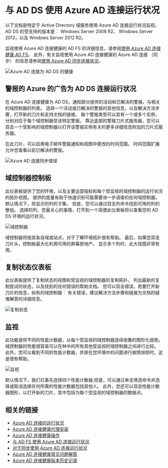 
<properties
    pageTitle="使用 Azure AD 连接运行状况与 AD DS |Microsoft Azure"
    description="这是将讨论如何监视 AD DS Azure AD 连接健康页。"
    services="active-directory"
    documentationCenter=""
    authors="arluca"
    manager="samueld"
    editor="curtand"/>

<tags
    ms.service="active-directory"
    ms.workload="identity"
    ms.tgt_pltfrm="na"
    ms.devlang="na"
    ms.topic="get-started-article"
    ms.date="10/18/2016"
    ms.author="arluca"/>

# <a name="using-azure-ad-connect-health-with-ad-ds"></a>与 AD DS 使用 Azure AD 连接运行状况
以下文档是特定于 Active Directory 域服务使用 Azure AD 连接运行状况监视。 AD DS 的受支持的版本是︰ Windows Server 2008 R2、 Windows Server 2012，以及 Windows Server 2012 R2。

监视使用 Azure AD 连接健康的 AD FS 的详细信息，请参阅[使用 Azure AD 连接健康 AD FS](active-directory-aadconnect-health-adfs.md)。 此外，有关监视使用 Azure AD 连接健康的 Azure AD 连接 （同步） 的信息请参阅[使用 Azure AD 同步连接状况](active-directory-aadconnect-health-sync.md)。

![Azure AD 连接为 AD DS 的健康](./media/active-directory-aadconnect-health/aadconnect-health-adds-entry.png)

## <a name="alerts-for-azure-ad-connect-health-for-ad-ds"></a>警报的 Azure 的广告为 AD DS 连接运行状况
在 Azure AD 连接健康为 AD DS，通知部分提供的活动和已解决的警报，与相关的域控制器的列表。 选择一个活动或已解决的警报的其他信息，以及解决方法步骤，打开新的刀片和支持文档的链接。 每个警报类型可以具有一个或多个实例，分别对应于每个域控制器受该特定警报。 靠近底部的警报刀片式服务器，您可以双击一个受影响的域控制器以打开该警报实例有关的更多详细信息附加的刀片式服务器。

在此刀片，可以启用电子邮件警报通知和视图中更改的时间范围。 时间范围扩展允许您查看以前已解决的警报。

![Azure AD 连接同步错误](./media/active-directory-aadconnect-health/aadconnect-health-adds-alerts.png)

## <a name="domain-controllers-dashboard"></a>域控制器控制板
此仪表板提供了您的环境，以及主要运营指标和每个受监视的域控制器的运行状况的拓扑视图。 提供的度量有助于快速识别可能需要进一步调查的任何域控制器。 默认情况下，将显示的列的子集。 但是，您可以通过双击列命令找到可用的列的整组。 选择的列，您最关心的事情，打开到一个简便此仪表板将以查看您的 AD DS 环境的运行状况。

![域控制器](./media/active-directory-aadconnect-health/aadconnect-health-adds-domainsandsites-dashboard.png)

域控制器将按其各自域或站点，对于了解环境拓扑很有帮助。 最后，如果您双击刀片头，控制板最大化利用可用的屏幕房地产。 显示多个列时，此大视图非常有用。

## <a name="replication-status-dashboard"></a>复制状态仪表板
此仪表板提供了复制状态的视图和受监视的域控制器的复制拓扑。 列出最新的复制尝试的状态，以及找到的任何错误的帮助文档。 您可以双击错误，若要打开新刀片的信息，如有的域控制器︰ 有关错误，建议解决方法步骤和链接为文档的疑难解答的详细信息。

![复制状态](./media/active-directory-aadconnect-health/aadconnect-health-adds-replication.png)

## <a name="monitoring"></a>监视
此功能提供不同的性能计数器，从每个受监视的域控制器连续收集的图形化趋势。 域控制器的性能很容易可以在林中的所有其他受监视的域控制器之间进行比较。 此外，您可以看到不同的性能计数器，并排在您环境中的问题进行故障排除时，这是很有帮助。

![监视](./media/active-directory-aadconnect-health/aadconnect-health-adds-monitoring.png)

默认情况下，我们已事先选择四个性能计数器;但是，可以通过单击筛选命令并选择或取消选择任何所需的性能计数器包括其他人。 此外，您还可以双击性能计数器图形，以打开新的刀片，其中包括为每个受监视的域控制器的数据点。

## <a name="related-links"></a>相关的链接

* [Azure AD 连接的运行状况](active-directory-aadconnect-health.md)
* [Azure AD 连接健康代理安装](active-directory-aadconnect-health-agent-install.md)
* [Azure AD 连接健康操作](active-directory-aadconnect-health-operations.md)
* [与 AD FS 使用 Azure AD 连接运行状况](active-directory-aadconnect-health-adfs.md)
* [对于同步使用 Azure AD 连接运行状况](active-directory-aadconnect-health-sync.md)
* [Azure AD 连接健康常见问题解答](active-directory-aadconnect-health-faq.md)
* [Azure AD 连接健康版本历史记录](active-directory-aadconnect-health-version-history.md)
